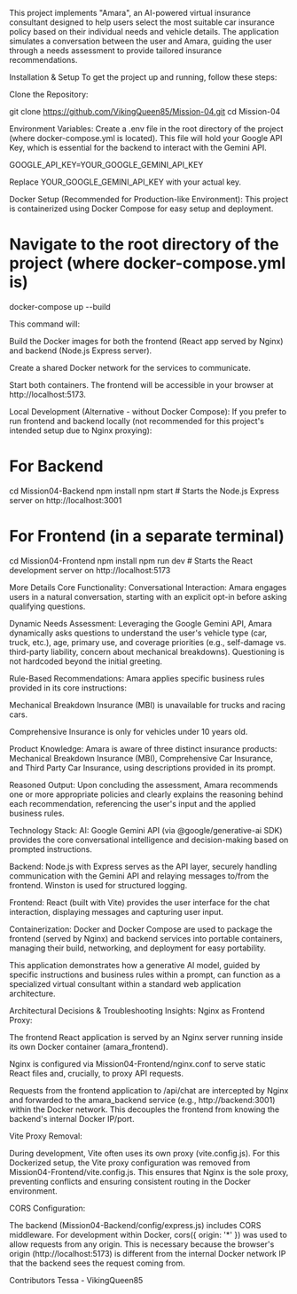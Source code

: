 
This project implements "Amara", an AI-powered virtual insurance consultant designed to help users select the most suitable car insurance policy based on their individual needs and vehicle details. The application simulates a conversation between the user and Amara, guiding the user through a needs assessment to provide tailored insurance recommendations.

Installation & Setup
To get the project up and running, follow these steps:

Clone the Repository:

git clone https://github.com/VikingQueen85/Mission-04.git
cd Mission-04

Environment Variables:
Create a .env file in the root directory of the project (where docker-compose.yml is located). This file will hold your Google API Key, which is essential for the backend to interact with the Gemini API.

GOOGLE_API_KEY=YOUR_GOOGLE_GEMINI_API_KEY

Replace YOUR_GOOGLE_GEMINI_API_KEY with your actual key.

Docker Setup (Recommended for Production-like Environment):
This project is containerized using Docker Compose for easy setup and deployment.

# Navigate to the root directory of the project (where docker-compose.yml is)
docker-compose up --build

This command will:

Build the Docker images for both the frontend (React app served by Nginx) and backend (Node.js Express server).

Create a shared Docker network for the services to communicate.

Start both containers.
The frontend will be accessible in your browser at http://localhost:5173.

Local Development (Alternative - without Docker Compose):
If you prefer to run frontend and backend locally (not recommended for this project's intended setup due to Nginx proxying):

# For Backend
cd Mission04-Backend
npm install
npm start # Starts the Node.js Express server on http://localhost:3001

# For Frontend (in a separate terminal)
cd Mission04-Frontend
npm install
npm run dev # Starts the React development server on http://localhost:5173

More Details
Core Functionality:
Conversational Interaction: Amara engages users in a natural conversation, starting with an explicit opt-in before asking qualifying questions.

Dynamic Needs Assessment: Leveraging the Google Gemini API, Amara dynamically asks questions to understand the user's vehicle type (car, truck, etc.), age, primary use, and coverage priorities (e.g., self-damage vs. third-party liability, concern about mechanical breakdowns). Questioning is not hardcoded beyond the initial greeting.

Rule-Based Recommendations: Amara applies specific business rules provided in its core instructions:

Mechanical Breakdown Insurance (MBI) is unavailable for trucks and racing cars.

Comprehensive Insurance is only for vehicles under 10 years old.

Product Knowledge: Amara is aware of three distinct insurance products: Mechanical Breakdown Insurance (MBI), Comprehensive Car Insurance, and Third Party Car Insurance, using descriptions provided in its prompt.

Reasoned Output: Upon concluding the assessment, Amara recommends one or more appropriate policies and clearly explains the reasoning behind each recommendation, referencing the user's input and the applied business rules.

Technology Stack:
AI: Google Gemini API (via @google/generative-ai SDK) provides the core conversational intelligence and decision-making based on prompted instructions.

Backend: Node.js with Express serves as the API layer, securely handling communication with the Gemini API and relaying messages to/from the frontend. Winston is used for structured logging.

Frontend: React (built with Vite) provides the user interface for the chat interaction, displaying messages and capturing user input.

Containerization: Docker and Docker Compose are used to package the frontend (served by Nginx) and backend services into portable containers, managing their build, networking, and deployment for easy portability.

This application demonstrates how a generative AI model, guided by specific instructions and business rules within a prompt, can function as a specialized virtual consultant within a standard web application architecture.

Architectural Decisions & Troubleshooting Insights:
Nginx as Frontend Proxy:

The frontend React application is served by an Nginx server running inside its own Docker container (amara_frontend).

Nginx is configured via Mission04-Frontend/nginx.conf to serve static React files and, crucially, to proxy API requests.

Requests from the frontend application to /api/chat are intercepted by Nginx and forwarded to the amara_backend service (e.g., http://backend:3001) within the Docker network. This decouples the frontend from knowing the backend's internal Docker IP/port.

Vite Proxy Removal:

During development, Vite often uses its own proxy (vite.config.js). For this Dockerized setup, the Vite proxy configuration was removed from Mission04-Frontend/vite.config.js. This ensures that Nginx is the sole proxy, preventing conflicts and ensuring consistent routing in the Docker environment.

CORS Configuration:

The backend (Mission04-Backend/config/express.js) includes CORS middleware. For development within Docker, cors({ origin: '*' }) was used to allow requests from any origin. This is necessary because the browser's origin (http://localhost:5173) is different from the internal Docker network IP that the backend sees the request coming from.

Contributors
Tessa - VikingQueen85
